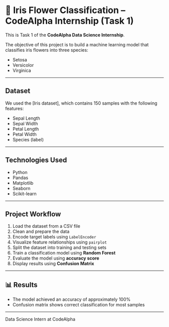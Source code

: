 # 🌸 Iris Flower Classification – CodeAlpha Internship (Task 1)

This is Task 1 of the **CodeAlpha Data Science Internship**.

The objective of this project is to build a machine learning model that classifies iris flowers into three species:
- Setosa
- Versicolor
- Virginica

---

##  Dataset

We used the [Iris dataset], which contains 150 samples with the following features:

- Sepal Length
- Sepal Width
- Petal Length
- Petal Width
- Species (label)

---

##  Technologies Used

- Python
- Pandas
- Matplotlib
- Seaborn
- Scikit-learn

---

## Project Workflow

1. Load the dataset from a CSV file
2. Clean and prepare the data
3. Encode target labels using `LabelEncoder`
4. Visualize feature relationships using `pairplot`
5. Split the dataset into training and testing sets
6. Train a classification model using **Random Forest**
7. Evaluate the model using **accuracy score**
8. Display results using **Confusion Matrix**

---

## 📊 Results

- The model achieved an accuracy of approximately 100%
- Confusion matrix shows correct classification for most samples

---
  
Data Science Intern at CodeAlpha  

